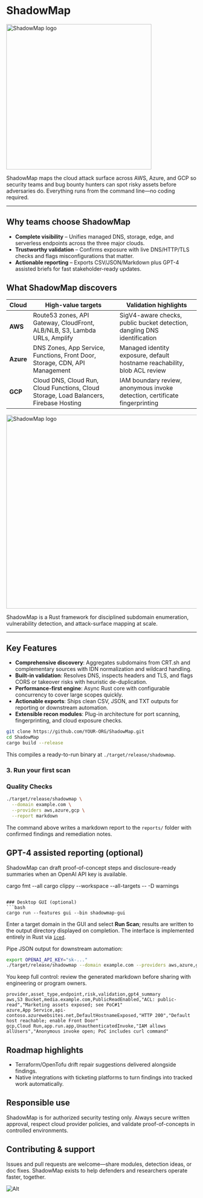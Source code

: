 # ShadowMap

<img width="384" alt="ShadowMap logo" src="https://github.com/user-attachments/assets/95d39e5e-d51c-4eb4-9053-2db1e1042410" />

ShadowMap maps the cloud attack surface across AWS, Azure, and GCP so security teams and bug bounty hunters can spot risky assets before adversaries do. Everything runs from the command line—no coding required.

---

## Why teams choose ShadowMap

- **Complete visibility** – Unifies managed DNS, storage, edge, and serverless endpoints across the three major clouds.
- **Trustworthy validation** – Confirms exposure with live DNS/HTTP/TLS checks and flags misconfigurations that matter.
- **Actionable reporting** – Exports CSV/JSON/Markdown plus GPT-4 assisted briefs for fast stakeholder-ready updates.

## What ShadowMap discovers

| Cloud | High-value targets | Validation highlights |
| --- | --- | --- |
| **AWS** | Route53 zones, API Gateway, CloudFront, ALB/NLB, S3, Lambda URLs, Amplify | SigV4-aware checks, public bucket detection, dangling DNS identification |
| **Azure** | DNS Zones, App Service, Functions, Front Door, Storage, CDN, API Management | Managed identity exposure, default hostname reachability, blob ACL review |
| **GCP** | Cloud DNS, Cloud Run, Cloud Functions, Cloud Storage, Load Balancers, Firebase Hosting | IAM boundary review, anonymous invoke detection, certificate fingerprinting |

<img width="512" alt="ShadowMap logo" src="https://github.com/user-attachments/assets/95d39e5e-d51c-4eb4-9053-2db1e1042410" />

ShadowMap is a Rust framework for disciplined subdomain enumeration, vulnerability detection, and attack-surface mapping at scale.

---

## Key Features

- **Comprehensive discovery**: Aggregates subdomains from CRT.sh and complementary sources with IDN normalization and wildcard handling.
- **Built-in validation**: Resolves DNS, inspects headers and TLS, and flags CORS or takeover risks with heuristic de-duplication.
- **Performance-first engine**: Async Rust core with configurable concurrency to cover large scopes quickly.
- **Actionable exports**: Ships clean CSV, JSON, and TXT outputs for reporting or downstream automation.
- **Extensible recon modules**: Plug-in architecture for port scanning, fingerprinting, and cloud exposure checks.

```bash
git clone https://github.com/YOUR-ORG/ShadowMap.git
cd ShadowMap
cargo build --release
```

This compiles a ready-to-run binary at `./target/release/shadowmap`.

### 3. Run your first scan

### Quality Checks
```bash
./target/release/shadowmap \
  --domain example.com \
  --providers aws,azure,gcp \
  --report markdown
```

The command above writes a markdown report to the `reports/` folder with confirmed findings and remediation notes.


## GPT-4 assisted reporting (optional)

ShadowMap can draft proof-of-concept steps and disclosure-ready summaries when an OpenAI API key is available.

cargo fmt --all
cargo clippy --workspace --all-targets -- -D warnings
```

### Desktop GUI (optional)
```bash
cargo run --features gui --bin shadowmap-gui
```
Enter a target domain in the GUI and select **Run Scan**; results are written to the output directory displayed on completion. The interface is implemented entirely in Rust via [`iced`](https://github.com/iced-rs/iced).

Pipe JSON output for downstream automation:
```bash
export OPENAI_API_KEY="sk-..."
./target/release/shadowmap --domain example.com --providers aws,azure,gcp --report markdown --gpt4 --poc
```
You keep full control: review the generated markdown before sharing with engineering or program owners.


```csv
provider,asset_type,endpoint,risk,validation,gpt4_summary
aws,S3 Bucket,media.example.com,PublicReadEnabled,"ACL: public-read","Marketing assets exposed; see PoC#1"
azure,App Service,api-contoso.azurewebsites.net,DefaultHostnameExposed,"HTTP 200","Default host reachable; enable Front Door"
gcp,Cloud Run,app.run.app,UnauthenticatedInvoke,"IAM allows allUsers","Anonymous invoke open; PoC includes curl command"
```


## Roadmap highlights

- Terraform/OpenTofu drift repair suggestions delivered alongside findings.
- Native integrations with ticketing platforms to turn findings into tracked work automatically.


## Responsible use

ShadowMap is for authorized security testing only. Always secure written approval, respect cloud provider policies, and validate proof-of-concepts in controlled environments.


## Contributing & support

Issues and pull requests are welcome—share modules, detection ideas, or doc fixes. ShadowMap exists to help defenders and researchers operate faster, together.

![Alt](https://repobeats.axiom.co/api/embed/09cd32b3e91b58e3094e7592a33604c397c96f40.svg "Repobeats analytics image")
